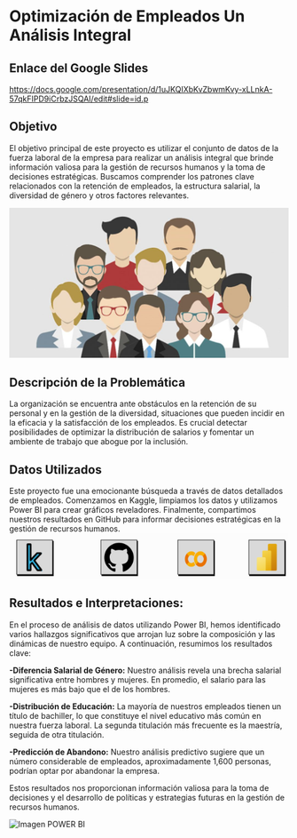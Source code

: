 # Optimización de Empleados Un Análisis Integral
## Enlace del Google Slides
https://docs.google.com/presentation/d/1uJKQIXbKvZbwmKvy-xLLnkA-57qkFIPD9iCrbzJSQAI/edit#slide=id.p

## Objetivo
El objetivo principal de este proyecto es utilizar el conjunto de datos de la fuerza laboral de la empresa para realizar un análisis integral que brinde información valiosa para la gestión de recursos humanos y la toma de decisiones estratégicas.
Buscamos comprender los patrones clave relacionados con la retención de empleados, la estructura salarial, la diversidad de género y otros factores relevantes.

![Imagen empleados](https://github.com/sarad108/AnalisisDeDatos/blob/5cca9201e101ea9517c34d4a2635bb7f7a0d2849/empleados.png)
## Descripción de la Problemática
La organización se encuentra ante obstáculos en la retención de su personal y en la gestión de la diversidad, situaciones que pueden incidir en la eficacia y la satisfacción de los empleados. Es crucial detectar posibilidades de optimizar la distribución de salarios y fomentar un ambiente de trabajo que abogue por la inclusión.

## Datos Utilizados
Este proyecto fue una emocionante búsqueda a través de datos detallados de empleados. Comenzamos en Kaggle, limpiamos los datos y utilizamos Power BI para crear gráficos reveladores. Finalmente, compartimos nuestros resultados en GitHub para informar decisiones estratégicas en la gestión de recursos humanos.
![Imagen herramientas](https://github.com/sarad108/AnalisisDeDatos/blob/09be5dba291d83b0a132ce610c42b4555e32848a/Captura%20de%20pantalla%202023-10-10%20220740.png)

## Resultados e Interpretaciones:

En el proceso de análisis de datos utilizando Power BI, hemos identificado varios hallazgos significativos que arrojan luz sobre la composición y las dinámicas de nuestro equipo. A continuación, resumimos los resultados clave:

**-Diferencia Salarial de Género:** Nuestro análisis revela una brecha salarial significativa entre hombres y mujeres. En promedio, el salario para las mujeres es más bajo que el de los hombres. 

**-Distribución de Educación:** La mayoría de nuestros empleados tienen un título de bachiller, lo que constituye el nivel educativo más común en nuestra fuerza laboral. La segunda titulación más frecuente es la maestría, seguida de otra titulación.

**-Predicción de Abandono:** Nuestro análisis predictivo sugiere que un número considerable de empleados, aproximadamente 1,600 personas, podrían optar por abandonar la empresa. 

Estos resultados nos proporcionan información valiosa para la toma de decisiones y el desarrollo de políticas y estrategias futuras en la gestión de recursos humanos. 

![Imagen POWER BI]()
